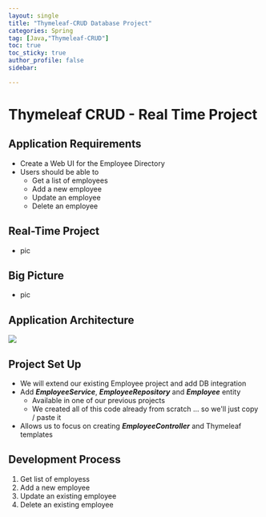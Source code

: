 ```yaml
---
layout: single
title: "Thymeleaf-CRUD Database Project"
categories: Spring
tag: [Java,"Thymeleaf-CRUD"]
toc: true
toc_sticky: true
author_profile: false
sidebar:

---
```


# Thymeleaf CRUD - Real Time Project

## Application Requirements
- Create a Web UI for the Employee Directory
- Users should be able to
	- Get a list of employees
	- Add a new employee
	- Update an employee
	- Delete an employee

## Real-Time Project
- pic

## Big Picture
- pic

## Application Architecture

![](https://i.imgur.com/I1xla57.png)

## Project Set Up
- We will extend our existing Employee project and add DB integration
- Add ***EmployeeService***, ***EmployeeRepository*** and ***Employee*** entity
	- Available in one of our previous projects
	- We created all of this code already from scratch ... so we'll just copy / paste it
- Allows us to focus on creating ***EmployeeController*** and Thymeleaf templates 

## Development Process
1. Get list of employess
2. Add a new employee
3. Update an existing employee
4. Delete an existing employee

